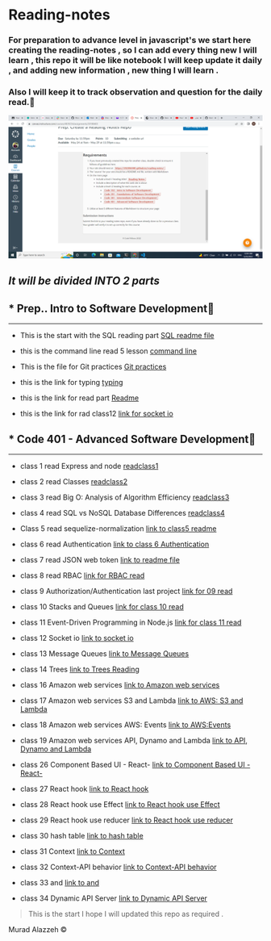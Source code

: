 # Reading-notes 
### For preparation to advance level in javascript's we start here creating the reading-notes , so I can add every thing new I will learn , this repo it will be like notebook I will keep update it daily , and adding new information , new thing I will learn .
### Also I will keep it to track observation and question for the daily read.📓

![link](./image/read%20note.png)

## ***It will be divided INTO 2 parts*** 
## * Prep.. Intro to Software Development📕
------------------------------------------------
* This is the start with the SQL reading part [SQL readme file](./Prep../SQL.md)
* this is the command line read 5 lesson [command line ](./Prep../Command%20line.md)
* This is the file for Git practices [Git practices](./Prep../GIT%20Practice.md)





* this is the link for typing [typing](./Prep../typing.md)

* this is the link for read part [Readme](./Prep../read.md)




* this is the link for rad class12 [link for socket io](./code401/class12.md)





## * Code 401 - Advanced Software Development📘
-----------------------------------------
* class 1 read Express and node [readclass1](./code401/Class1.md)
* class 2 read Classes [readclass2](./code401/Class2.md)
 




* class 3 read Big O: Analysis of Algorithm Efficiency  [readclass3](./code401/class3.md)
* class 4 read SQL vs NoSQL Database Differences  [readclass4](./code401/class4.md)
* Class 5 read sequelize-normalization  [link to class5 readme](./code401/Class5.md)







* class 6 read Authentication [link to class 6 Authentication](./code401/class6.md)
* class 7 read JSON web token [link to readme file ](./code401/class7.md)

* class 8 read RBAC [link for RBAC read](./code401/class8.md)
* class 9 Authorization/Authentication last project [link for 09 read](./code401/class9.md)
* class 10 Stacks and Queues [link for class 10 read](./code401/class10.md)
* class 11 Event-Driven Programming in Node.js [link for class 11 read](./code401/class11.md)
* class 12 Socket io [link to socket io](./code401/class12.md)
* class 13 Message Queues [link to Message Queues](./code401/class13.md)
* class 14  Trees [link to  Trees Reading](./code401/class14.md)
* class 16  Amazon web services [link to  Amazon web services](./code401/class16.md)
* class 17 Amazon web services S3 and Lambda [link to AWS: S3 and Lambda](./code401/class17.md)
* class 18 Amazon web services AWS: Events  [link to AWS:Events ](./code401/class18.md)
* class 19 Amazon web services API, Dynamo and Lambda  [link to API, Dynamo and Lambda](./code401/class19.md)

* class 26 Component Based UI - React-  [link to Component Based UI - React-](./code401/class26.md)
* class 27 React hook   [link to React hook ](./code401/class27.md)
* class 28 React hook use Effect   [link to React hook use Effect ](./code401/class28.md)
* class 29 React hook use reducer   [link to React hook use reducer ](./code401/class29.md)
* class 30 hash table  [link to hash table ](./code401/class30.md)
* class 31 Context [link to Context ](./code401/class31.md)
* class 32 Context-API behavior [link to Context-API behavior ](./code401/class32.md)
* class 33 <Login /> and <Auth /> [link to <Login /> and <Auth /> ](./code401/class33.md)
* class 34 Dynamic API Server [link to Dynamic API Server ](./code401/class34.md)

> This is the start I hope I will updated this repo as required . 

Murad Alazzeh ©️


